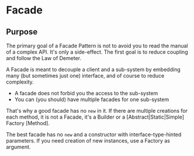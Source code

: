 # Facade

## Purpose

The primary goal of a Facade Pattern is not to avoid you to read the manual of a complex API. It's only a side-effect.
The first goal is to reduce coupling and follow the Law of Demeter.

A Facade is meant to decouple a client and a sub-system by embedding many (but sometimes just one) interface, and of course to reduce complexity.

* A facade does not forbid you the access to the sub-system
* You can (you should) have multiple facades for one sub-system

That's why a good facade has no `new` in it. If there are multiple creations for each method, it is not a Facade, it's a Builder or a
[Abstract|Static|Simple] Factory [Method].

The best facade has no `new` and a constructor with interface-type-hinted parameters.
If you need creation of new instances, use a Factory as argument.
